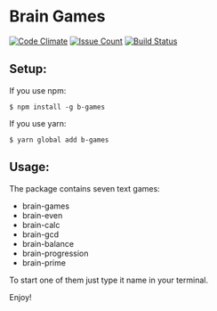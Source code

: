 # Brain Games

[![Code Climate](https://codeclimate.com/github/ykirill/project-lvl1-s69/badges/gpa.svg)](https://codeclimate.com/github/ykirill/project-lvl1-s69)
[![Issue Count](https://codeclimate.com/github/ykirill/project-lvl1-s69/badges/issue_count.svg)](https://codeclimate.com/github/ykirill/project-lvl1-s69)
[![Build Status](https://travis-ci.org/ykirill/project-lvl1-s69.svg?branch=master)](https://travis-ci.org/ykirill/project-lvl1-s69)


## Setup:

If you use npm:

    $ npm install -g b-games

If you use yarn:

    $ yarn global add b-games

## Usage:

The package contains seven text games:

- brain-games
- brain-even
- brain-calc
- brain-gcd
- brain-balance
- brain-progression
- brain-prime

To start one of them just type it name in your terminal.

Enjoy!
